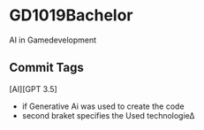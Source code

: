 # GD1019Bachelor
AI in Gamedevelopment

## Commit Tags
[AI][GPT 3.5]  
- if Generative Ai was used to create the code
- second braket specifies the Used technologie∆
